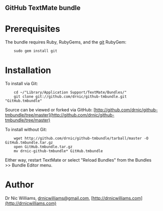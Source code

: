 GitHub TextMate bundle
--------------------

Prerequisites
=============

The bundle requires Ruby, RubyGems, and the 
[git](http://www.jointheconversation.org/rubygit/) RubyGem:

		sudo gem install git

Installation
============

To install via Git:

		cd ~/"Library/Application Support/TextMate/Bundles/"
		git clone git://github.com/drnic/github-tmbundle.git "GitHub.tmbundle"

Source can be viewed or forked via GitHub: [http://github.com/drnic/github-tmbundle/tree/master](http://github.com/drnic/github-tmbundle/tree/master)

To install without Git:

		wget http://github.com/drnic/github-tmbundle/tarball/master -O GitHub.tmbundle.tar.gz
		open GitHub.tmbundle.tar.gz
		mv drnic-github-tmbundle* GitHub.tmbundle

Either way, restart TextMate or select "Reload Bundles" from the Bundles >> Bundle Editor menu.

Author
======

Dr Nic Williams, drnicwilliams@gmail.com, [http://drnicwilliams.com](http://drnicwilliams.com)
